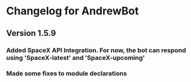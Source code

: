 # Changelog for AndrewBot

## Version 1.5.9
### Added SpaceX API Integration. For now, the bot can respond using 'SpaceX-latest' and 'SpaceX-upcoming'
### Made some fixes to module declarations

